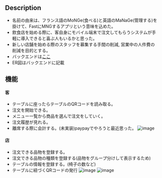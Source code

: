 ## Description
* 名前の由来は、フランス語のMoNGe(食べる)と英語のMaNaGe(管理する)を掛けて、FastにMNGするアプリという意味を込めた。
* 飲食店を始める際に、客自身にモバイル端末で注文してもらうシステムが手軽に導入できると喜ぶ人もいるかと思った。
* 新しい店舗を始める際のスタッフを募集する手間の削減, 営業中の人件費の削減を目的とする。
* バックエンドは[ここ](https://github.com/shigekato/eatery_manage_backend)
* ER図はバックエンドに記載

## 機能
#### 客
* テーブルに座ったらテーブルのQRコードを読み取る。
* 注文を開始できる。
* メニュー一覧から商品を選んで注文をしていく。
* 注文履歴が見れる。
* 離席する際に会計する。(未実装)paypayでやろうと最近思った。
![image](https://user-images.githubusercontent.com/31150623/144202578-bf917325-35de-4aa1-9abd-e38c1148e23b.png)


#### 店
* 注文できる品物を登録する。
* 注文できる品物の種類を登録する(品物をグループ分けして表示するため)
* テーブルの情報を登録する。(椅子の数など)
* テーブルに紐づくQRコードの発行
![image](https://user-images.githubusercontent.com/31150623/144202622-13952876-0eb9-4aaa-aff9-2b80fa1ec890.png)
![image](https://user-images.githubusercontent.com/31150623/144202697-98ce2e15-3b35-474c-b175-c89dc5c24146.png)
